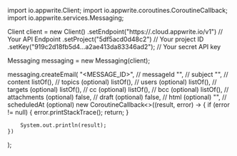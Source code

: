 import io.appwrite.Client;
import io.appwrite.coroutines.CoroutineCallback;
import io.appwrite.services.Messaging;

Client client = new Client()
    .setEndpoint("https://<REGION>.cloud.appwrite.io/v1") // Your API Endpoint
    .setProject("5df5acd0d48c2") // Your project ID
    .setKey("919c2d18fb5d4...a2ae413da83346ad2"); // Your secret API key

Messaging messaging = new Messaging(client);

messaging.createEmail(
    "<MESSAGE_ID>", // messageId
    "<SUBJECT>", // subject
    "<CONTENT>", // content
    listOf(), // topics (optional)
    listOf(), // users (optional)
    listOf(), // targets (optional)
    listOf(), // cc (optional)
    listOf(), // bcc (optional)
    listOf(), // attachments (optional)
    false, // draft (optional)
    false, // html (optional)
    "", // scheduledAt (optional)
    new CoroutineCallback<>((result, error) -> {
        if (error != null) {
            error.printStackTrace();
            return;
        }

        System.out.println(result);
    })
);

